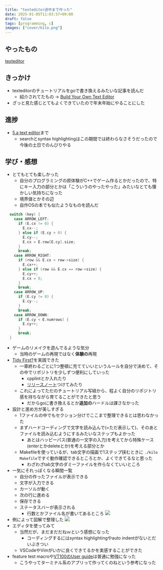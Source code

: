 ```yaml
---
title: "texteditor途中まで作った"
date: 2025-01-05T11:03:57+09:00
draft: false
tags: [programming, c]
images: ["cover/kilo.png"]
---
```


## やったもの
[texteditor](https://github.com/velengel/texteditor)

## きっかけ
* texteditorのチュートリアルをgoで書き換えるみたいな記事を読んだ
  * 紹介されてたもの → [Build Your Own Text Editor](https://viewsourcecode.org/snaptoken/kilo/index.html)
* ざっと見た感じとてもよくできていたので年末年始にやることにした

<!--more-->

## 進捗
* [5.a text editor](https://viewsourcecode.org/snaptoken/kilo/05.aTextEditor.html)まで
  * searchとsyntax highlightingはこの期間では終わらなさそうだったので今後の土日でのんびりやる

## 学び・感想
* とてもとても楽しかった
  * 自分のプログラミングの原体験がC++でゲーム作るとかだったので、特にキー入力の部分とかは「こういうのやったやった」みたいなとても懐かしい気持ちになった
  * 境界値とかその辺
  * 自作OSの本でも似たようなものを読んだ
```c
  switch (key) {
    case ARROW_LEFT:
      if (E.cx != 0) {
        E.cx--;
      } else if (E.cy > 0) {
        E.cy--;
        E.cx = E.row[E.cy].size;
      }
      break;
    case ARROW_RIGHT:
      if (row && E.cx < row->size) {
        E.cx++;
      } else if (row && E.cx == row->size) {
        E.cy++;
        E.cx = 0;
      }
      break;
    case ARROW_UP:
      if (E.cy != 0) {
        E.cy--;
      }
      break;
    case ARROW_DOWN:
      if (E.cy < E.numrows) {
        E.cy++;
      }
      break;
  }
```
* ゲームのリメイクを遊んでるような気分
  * 当時のゲームの再現ではなく**体験の**再現
* [Tidy First?](https://www.oreilly.co.jp/books/9784814400911/)を実践できた
  * 一章終わるごとに1つ整頓に充てていいというルールを自分で決めて、その中でリポジトリを少しずつ便利にしていった
    * cpplintとか入れたり
    * [リリースノート](https://github.com/velengel/texteditor/releases/tag/2025.01.04-3)つけてみたり
  * これによってただのチュートリアル写経から、程よく自分のリポジトリ感を持ちながら育てることができたと思う
    * だからgoに書き換えるとか**追加の**ハードルは課さなかった
* 設計と進め方が美しすぎる
  * 1ファイルの中でもセクション分けでここまで整理できるとは思わなかった
  * まずハードコーディングで文字を読み込んで(=ただ表示して)、そのあとファイルを読み込むようにするみたいなステップもよかった
    * あとはハッピーパス(普通の一文字の入力)を考えてから特殊ケース(enterとかdeleteとか)を考える部分とか
  * Makefileを使っているが、tab文字の描画で1ステップ挟むときに `./kilo Makefile`ですぐ動作確認できるところとか、よくできてるなと思った
    * わざわざtab文字のダミーファイルを作らなくていいところ
* 一気にそれっぽくなる瞬間一覧
  * 自分の作ったファイルが表示できる
  * 文字が入力できる
  * カーソルが動く
  * 次の行に進める
  * 保存できる
  * ステータスバーが表示される
    * 行数とかファイル名が書いてあるところ
![](images/kilo.png)
* 例によって図解で整理した
![](images/image.png)
* エディタを使ってみて
  * 当然だが、まだまだだねｗという感想になった
    * コーディングするにはsyntax highlightingやauto indentがないとだいぶきつい
  * VSCodeやVimがいかに良くできてるかを実感することができた
* feature test macroや[VT100のUser guide](https://vt100.net/docs/vt100-ug/chapter3.html)は普通に勉強になった
  * こうやってターミナル系のアプリって作ってくのねという参考になった



